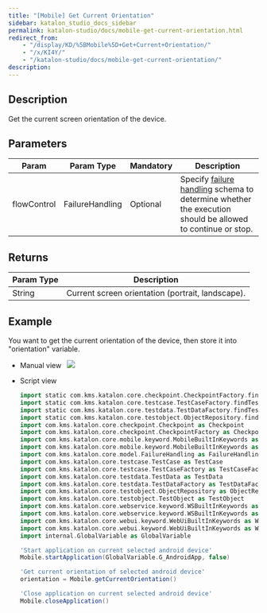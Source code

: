 ```yaml
---
title: "[Mobile] Get Current Orientation"
sidebar: katalon_studio_docs_sidebar
permalink: katalon-studio/docs/mobile-get-current-orientation.html
redirect_from:
    - "/display/KD/%5BMobile%5D+Get+Current+Orientation/"
    - "/x/KI4Y/"
    - "/katalon-studio/docs/mobile-get-current-orientation/"
description:
---
```

Description  
-------------

Get the current screen orientation of the device.

Parameters  
------------

| Param | Param Type | Mandatory | Description |
| --- | --- | --- | --- |
| flowControl | FailureHandling | Optional | Specify [failure handling](/x/qAAM) schema to determine whether the execution should be allowed to continue or stop. |

Returns
-------

| Param Type | Description |
| --- | --- |
| String | Current screen orientation (portrait, landscape). |

Example 
--------

You want to get the current orientation of the device, then store it into "orientation" variable.

*   Manual view  
    ![](../../images/katalon-studio/docs/mobile-get-current-orientation/image2017-3-3-113A193A31.png)
*   Script view 

    ```groovy
    import static com.kms.katalon.core.checkpoint.CheckpointFactory.findCheckpoint
    import static com.kms.katalon.core.testcase.TestCaseFactory.findTestCase
    import static com.kms.katalon.core.testdata.TestDataFactory.findTestData
    import static com.kms.katalon.core.testobject.ObjectRepository.findTestObject
    import com.kms.katalon.core.checkpoint.Checkpoint as Checkpoint
    import com.kms.katalon.core.checkpoint.CheckpointFactory as CheckpointFactory
    import com.kms.katalon.core.mobile.keyword.MobileBuiltInKeywords as MobileBuiltInKeywords
    import com.kms.katalon.core.mobile.keyword.MobileBuiltInKeywords as Mobile
    import com.kms.katalon.core.model.FailureHandling as FailureHandling
    import com.kms.katalon.core.testcase.TestCase as TestCase
    import com.kms.katalon.core.testcase.TestCaseFactory as TestCaseFactory
    import com.kms.katalon.core.testdata.TestData as TestData
    import com.kms.katalon.core.testdata.TestDataFactory as TestDataFactory
    import com.kms.katalon.core.testobject.ObjectRepository as ObjectRepository
    import com.kms.katalon.core.testobject.TestObject as TestObject
    import com.kms.katalon.core.webservice.keyword.WSBuiltInKeywords as WSBuiltInKeywords
    import com.kms.katalon.core.webservice.keyword.WSBuiltInKeywords as WS
    import com.kms.katalon.core.webui.keyword.WebUiBuiltInKeywords as WebUiBuiltInKeywords
    import com.kms.katalon.core.webui.keyword.WebUiBuiltInKeywords as WebUI
    import internal.GlobalVariable as GlobalVariable

    'Start application on current selected android device'
    Mobile.startApplication(GlobalVariable.G_AndroidApp, false)

    'Get current orientation of selected android device'
    orientation = Mobile.getCurrentOrientation()

    'Close application on current selected android device'
    Mobile.closeApplication()


    ```